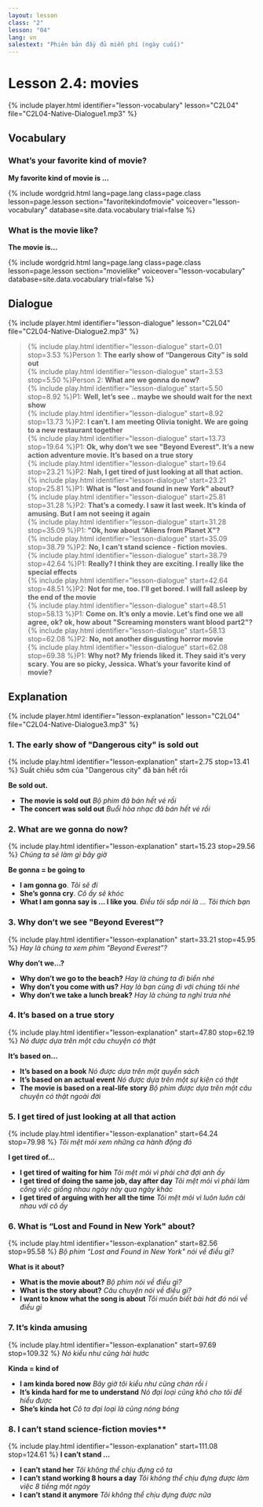 ```yaml
---
layout: lesson
class: "2"
lesson: "04"
lang: vn
salestext: "Phiên bản đầy đủ miễn phí (ngày cuối)"
---
```


# Lesson 2.4: movies

{% include player.html identifier="lesson-vocabulary" lesson="C2L04" file="C2L04-Native-Dialogue1.mp3" %}


## Vocabulary

### What’s your favorite kind of movie?

**My favorite kind of movie is ...**

{% include wordgrid.html lang=page.lang
		class=page.class 
		lesson=page.lesson 
		section="favoritekindofmovie"
		voiceover="lesson-vocabulary"
		database=site.data.vocabulary 
		trial=false %}
		

### What is the movie like?

**The movie is...**

{% include wordgrid.html lang=page.lang
		class=page.class 
		lesson=page.lesson 
		section="movielike"
		voiceover="lesson-vocabulary"
		database=site.data.vocabulary 
		trial=false %}
		
	
## Dialogue

{% include player.html identifier="lesson-dialogue" lesson="C2L04" file="C2L04-Native-Dialogue2.mp3" %}


> {% include play.html identifier="lesson-dialogue" start=0.01 stop=3.53 %}Person 1: **The early show of “Dangerous City” is sold out**  
> {% include play.html identifier="lesson-dialogue" start=3.53 stop=5.50 %}Person 2: **What are we gonna do now?**  
> {% include play.html identifier="lesson-dialogue" start=5.50 stop=8.92 %}P1: **Well, let’s see .. maybe we should wait for the next show**  
> {% include play.html identifier="lesson-dialogue" start=8.92 stop=13.73 %}P2: **I can’t. I am meeting Olivia tonight. We are going to a new restaurant together**  
> {% include play.html identifier="lesson-dialogue" start=13.73 stop=19.64 %}P1: **Ok, why don’t we see "Beyond Everest". It’s a new action adventure movie. It’s based on a true story**  
> {% include play.html identifier="lesson-dialogue" start=19.64 stop=23.21 %}P2: **Nah, I get tired of just looking at all that action.**  
> {% include play.html identifier="lesson-dialogue" start=23.21 stop=25.81 %}P1: **What is "lost and found in new York" about?**  
> {% include play.html identifier="lesson-dialogue" start=25.81 stop=31.28 %}P2: **That’s a comedy. I saw it last week. It’s kinda of amusing. But I am not seeing it again**  
> {% include play.html identifier="lesson-dialogue" start=31.28 stop=35.09 %}P1: **"Ok, how about “Aliens from Planet X"?**  
> {% include play.html identifier="lesson-dialogue" start=35.09 stop=38.79 %}P2: **No, I can’t stand science - fiction movies.**  
> {% include play.html identifier="lesson-dialogue" start=38.79 stop=42.64 %}P1: **Really? I think they are exciting. I really like the special effects**  
> {% include play.html identifier="lesson-dialogue" start=42.64 stop=48.51 %}P2: **Not for me, too. I’ll get bored. I will fall asleep by the end of the movie**  
> {% include play.html identifier="lesson-dialogue" start=48.51 stop=58.13 %}P1: **Come on. It’s only a movie. Let’s find one we all agree, ok? ok, how about "Screaming monsters want blood part2"?**  
> {% include play.html identifier="lesson-dialogue" start=58.13 stop=62.08 %}P2: **No, not another disgusting horror movie**  
> {% include play.html identifier="lesson-dialogue" start=62.08 stop=69.38 %}P1: **Why not? My friends liked it. They said it’s very scary. You are so picky, Jessica. What’s your favorite kind of movie?**  

## Explanation

{% include player.html identifier="lesson-explanation" lesson="C2L04" file="C2L04-Native-Dialogue3.mp3" %}

### 1. The early show of "Dangerous city" is sold out
{% include play.html identifier="lesson-explanation" start=2.75 stop=13.41 %}
Suất chiếu sớm của "Dangerous city" đã bán hết rồi 

**Be sold out.**

- **The movie is sold out** *Bộ phim đã bán hết vé rồi*
- **The concert was sold out** *Buổi hòa nhạc đã bán hết vé rồi*

### 2. What are we gonna do now?
{% include play.html identifier="lesson-explanation" start=15.23 stop=29.56 %}
*Chúng ta sẽ làm gì bây giờ*

**Be gonna = be going to**

- **I am gonna go**. *Tôi sẽ đi*
- **She’s gonna cry**. *Cô ấy sẽ khóc*
- **What I am gonna say is … I like you**. *Điều tôi sắp nói là … Tôi thích bạn* 

### 3. Why don’t we see "Beyond Everest”?
{% include play.html identifier="lesson-explanation" start=33.21 stop=45.95 %}
*Hay là chúng ta xem phim "Beyond Everest”?*

**Why don’t we…?**

- **Why don’t we go to the beach?** *Hay là chúng ta đi biển nhé*
- **Why don’t you come with us?** *Hay là bạn cùng đi với chúng tôi nhé*
- **Why don’t we take a lunch break?** *Hay là chúng ta nghỉ trưa nhé*

### 4.  It’s based on a true story
{% include play.html identifier="lesson-explanation" start=47.80 stop=62.19 %}
*Nó được dựa trên một câu chuyện có thật*

**It’s based on…**

- **It’s based on a book** *Nó được dựa trên một quyển sách*
- **It’s based on an actual event** *Nó được dựa trên một sự kiện có thật*
- **The movie is based on a real-life story** *Bộ phim được dựa trên một câu chuyện có thật ngoài đời*

### 5.  I get tired of just looking at all that action
{% include play.html identifier="lesson-explanation" start=64.24 stop=79.98 %}
*Tôi mệt mỏi xem những ca hành động đó*

**I get tired of…**

- **I get tired of waiting for him** *Tôi mệt mỏi vì phải chờ đợi anh ấy*
- **I get tired of doing the same job, day after day** *Tôi mệt mỏi vì phải làm công việc giống nhau ngày này qua ngày khác*
- **I get tired of arguing with her all the time** *Tôi mệt mỏi vì luôn luôn cãi nhau với cô ấy*

### 6. What is “Lost and Found in New York" about?
{% include play.html identifier="lesson-explanation" start=82.56 stop=95.58 %}
*Bộ phim “Lost and Found in New York" nói về điều gì?*

**What is it about?**

- **What is the movie about?** *Bộ phim nói về điều gì?*
- **What is the story about?** *Câu chuyện nói về điều gì?*
- **I want to know what the song is about** *Tôi muốn biết bài hát đó nói về điều gì*


### 7. It’s kinda amusing
{% include play.html identifier="lesson-explanation" start=97.69 stop=109.32 %}
*Nó kiểu như cũng hài hước*

**Kinda = kind of**

- **I am kinda bored now** *Bây giờ tôi kiểu như cũng chán rồi í*
- **It’s kinda hard for me to understand** *Nó đại loại cũng khó cho tôi để hiểu được*
- **She’s kinda hot** *Cô ta đại loại là cũng nóng bỏng*

### 8. I can’t stand science-fiction movies**
{% include play.html identifier="lesson-explanation" start=111.08 stop=124.61 %}
**I can’t stand …**

- **I can’t stand her** *Tôi không thể chịu đựng cô ta*
- **I can’t stand working 8 hours a day** *Tôi không thể chịu đựng được làm việc 8 tiếng một ngày*
- **I can’t stand it anymore** *Tôi không thể chịu đựng được nữa*

 
